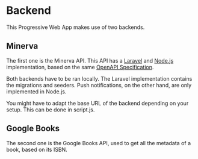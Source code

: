 # Backend

This Progressive Web App makes use of two backends.

## Minerva

The first one is the Minerva API. This API has a [Laravel](https://git.ti.howest.be/TI/2021-2022/s4/web-and-mobile-technology/projects/remi-defoor/04-laravel) and [Node.js](https://git.ti.howest.be/TI/2021-2022/s4/web-and-mobile-technology/projects/remi-defoor/03-nodejs) implementation, based on the same [OpenAPI Specification](https://git.ti.howest.be/TI/2021-2022/s4/web-and-mobile-technology/projects/remi-defoor/99-documentation/-/blob/main/api_spec.yaml).

Both backends have to be ran locally. The Laravel implementation contains the migrations and seeders. Push notifications, on the other hand, are only implemented in Node.js.

You might have to adapt the base URL of the backend depending on your setup. This can be done in script.js.

## Google Books

The second one is the Google Books API, used to get all the metadata of a book, based on its ISBN.